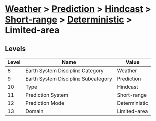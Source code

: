 # [Weather](../../../../..) > [Prediction](../../../..) > [Hindcast](../../..) > [Short-range](../..) > [Deterministic](..) > Limited-area

## Levels

| Level | Name | Value |
|-----|-----|-----|
| 8 | Earth System Discipline Category | Weather |
| 9 | Earth System Discipline Subcategory | Prediction |
| 10 | Type | Hindcast |
| 11 | Prediction System | Short-range |
| 12 | Prediction Mode | Deterministic |
| 13 | Domain | Limited-area |
